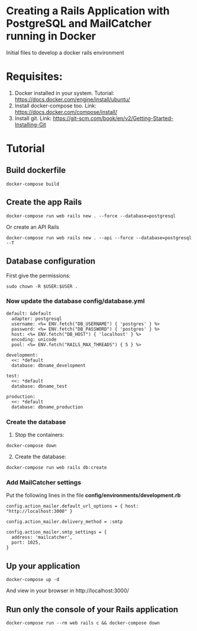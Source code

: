 # Creating a Rails Application with PostgreSQL and MailCatcher running in Docker
Initial files to develop a docker rails environment

# Requisites:
1. Docker installed in your system. Tutorial: https://docs.docker.com/engine/install/ubuntu/
2. Install docker-compose too. Link: https://docs.docker.com/compose/install/
3. Install git. Link: https://git-scm.com/book/en/v2/Getting-Started-Installing-Git

# Tutorial

## Build dockerfile
```
docker-compose build
```

## Create the app Rails
```
docker-compose run web rails new . --force --database=postgresql
```
Or create an API Rails
```
docker-compose run web rails new . --api --force --database=postgresql --T
```

## Database configuration
First give the permissions:
```
sudo chown -R $USER:$USER .
```

### Now update the database config/database.yml
```
default: &default
  adapter: postgresql
  username: <%= ENV.fetch("DB_USERNAME") { 'postgres' } %>
  password: <%= ENV.fetch("DB_PASSWORD") { 'postgres' } %>
  host: <%= ENV.fetch("DB_HOST") { 'localhost' } %>
  encoding: unicode
  pool: <%= ENV.fetch("RAILS_MAX_THREADS") { 5 } %>
  
development:
  <<: *default
  database: dbname_development

test:
  <<: *default
  database: dbname_test

production:
  <<: *default
  database: dbname_production
```

### Create the database
1. Stop the containers:
```
docker-compose down
```

2. Create the database:
```
docker-compose run web rails db:create
```


### Add MailCatcher settings
Put the following lines in the file **config/environments/development.rb**
```
config.action_mailer.default_url_options = { host: "http://localhost:3000" }

config.action_mailer.delivery_method = :smtp

config.action_mailer.smtp_settings = {
  address: 'mailcatcher',
  port: 1025,
}
```

## Up your application
```
docker-compose up -d
```
And view in your browser in http://localhost:3000/

## Run only the console of your Rails application
```
docker-compose run --rm web rails c && docker-compose down
```
